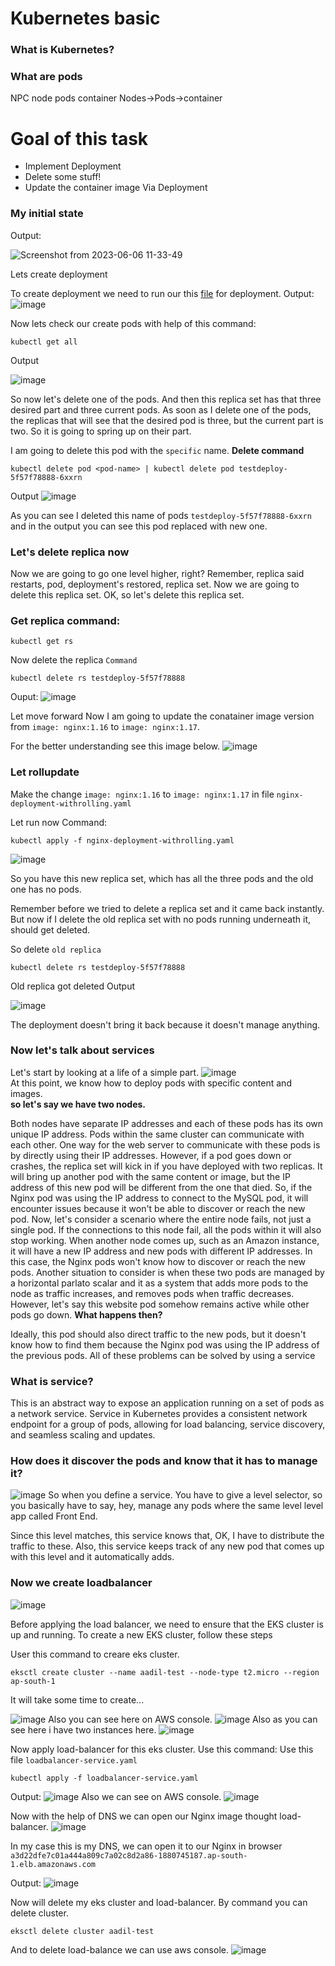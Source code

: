 # Kubernetes basic


### What is Kubernetes?
### What are pods

NPC node pods container
Nodes->Pods->container

# Goal of this task
- Implement Deployment
- Delete some stuff!
- Update the container image Via Deployment

### My initial state
Output:

![Screenshot from 2023-06-06 11-33-49](https://github.com/aadilraza339/k8s-aws-eks-fargate-and-devops/assets/47937273/93b888d5-6948-4aa8-8c20-844f50a491b7)

Lets create deployment

To create deployment we need to run our this [file](https://github.com/aadilraza339/k8s-aws-eks-fargate-and-devops/blob/main/nginx-deployment-withrolling.yaml) for deployment.
Output:
![image](https://github.com/aadilraza339/k8s-aws-eks-fargate-and-devops/assets/47937273/ed4a7f0a-c026-4391-bfa7-2a2fdd8ac295)

Now lets check our create pods with help of this command:

```
kubectl get all
```
Output

![image](https://github.com/aadilraza339/k8s-aws-eks-fargate-and-devops/assets/47937273/2d642d74-ec6e-435a-bdda-0d214f212493)

So now let's delete one of the pods. And then this replica set has that three desired part and three current pods.
As soon as I delete one of the pods, the replicas that will see that the desired pod is three, but the current part is two.
So it is going to spring up on their part.

I am going to delete this pod with the `specific` name.
**Delete command**

```
kubectl delete pod <pod-name> | kubectl delete pod testdeploy-5f57f78888-6xxrn
```
Output
![image](https://github.com/aadilraza339/k8s-aws-eks-fargate-and-devops/assets/47937273/f122f40d-f661-4af6-9d2c-bca3667e2580)


As you can see I deleted this name of pods `testdeploy-5f57f78888-6xxrn` and in the output you can see this pod replaced with new one.

### Let's delete replica now

Now we are going to go one level higher, right? Remember, replica said restarts, pod, deployment's restored, replica set.
Now we are going to delete this replica set. OK, so let's delete this replica set.

### Get replica command:
```
kubectl get rs
```
Now delete the replica
`Command`

```
kubectl delete rs testdeploy-5f57f78888
```

Ouput:
![image](https://github.com/aadilraza339/k8s-aws-eks-fargate-and-devops/assets/47937273/e90e7896-3ae0-4c18-a14d-7eb49af6c17f)

Let move forward
Now I am going to update the conatainer image version from `image: nginx:1.16` to `image: nginx:1.17`.

For the better understanding see this image below.
![image](https://github.com/aadilraza339/k8s-aws-eks-fargate-and-devops/assets/47937273/c5c0a6fe-1106-47dc-8dfe-e380fd46be8e)

### Let rollupdate
Make the change `image: nginx:1.16` to `image: nginx:1.17` in file `nginx-deployment-withrolling.yaml`

Let run now
Command:

```
kubectl apply -f nginx-deployment-withrolling.yaml
```

![image](https://github.com/aadilraza339/k8s-aws-eks-fargate-and-devops/assets/47937273/370b6a98-f7bf-4ff4-aa5a-ed52a77c9eb2)

So you have this new replica set, which has all the three pods and the old one has no pods.

Remember before we tried to delete a replica set and it came back instantly. But now if I delete the old replica set with no pods running underneath it, should get deleted.

So delete `old replica`
```
kubectl delete rs testdeploy-5f57f78888
```
Old replica got deleted
Output

![image](https://github.com/aadilraza339/k8s-aws-eks-fargate-and-devops/assets/47937273/c5e351e4-1072-45c2-80ff-7b1aa2125db7)

The deployment doesn't bring it back because it doesn't manage anything.


### Now let's talk about services
Let's start by looking at a life of a simple part.
![image](https://github.com/aadilraza339/k8s-aws-eks-fargate-and-devops/assets/47937273/a0f7d82a-70be-4847-a9a3-bdeb51d38332)
</br>
At this point, we know how to deploy pods with specific content and images. </br>
**so let's say we have two nodes.**

Both nodes have separate IP addresses and each of these pods has its own unique IP address.
Pods within the same cluster can communicate with each other.
One way for the web server to communicate with these pods is by directly using their IP addresses.
However,  if a pod goes down or crashes, the replica set will kick in if you have deployed with two replicas.
It will bring up another pod with the same content or image, but the IP address of this new pod will be different from the one that died.
So, if the Nginx pod was using the IP address to connect to the MySQL pod, it will encounter issues because it won't be able to discover or reach the new pod.
Now, let's consider a scenario where the entire node fails, not just a single pod.
If the connections to this node fail, all the pods within it will also stop working.
When another node comes up, such as an Amazon instance, it will have a new IP address and new pods with different IP addresses.
In this case, the Nginx pods won't know how to discover or reach the new pods.
Another situation to consider is when these two pods are managed by a horizontal parlato scalar
and it as a system that adds more pods to the node as traffic increases, and removes pods when traffic decreases.
However, let's say this website pod somehow remains active while other pods go down.
**What happens then?**

Ideally, this pod should also direct traffic to the new pods, but it doesn't know how to find them because the Nginx pod was using the IP address of the previous pods.
All of these problems can be solved by using a service
### What is service?

This is an abstract way to expose an application running on a set of pods as a network service.
Service in Kubernetes provides a consistent network endpoint for a group of pods, allowing for load balancing, service discovery, and seamless scaling and updates.

### How does it discover the pods and know that it has to manage it?
![image](https://github.com/aadilraza339/k8s-aws-eks-fargate-and-devops/assets/47937273/6b65a65c-ae62-4de4-a468-dd2291ed9c6f)
So when you define a service. You have to give a level selector, so you basically have to say, hey, manage any pods where the same level
level app called Front End.

Since this level matches, this service knows that, OK, I have to distribute the traffic to these.
Also, this service keeps track of any new pod that comes up with this level and it automatically adds.

### Now we create loadbalancer
![image](https://github.com/aadilraza339/k8s-aws-eks-fargate-and-devops/assets/47937273/ba2a3c7a-ccf6-447a-b791-a06318de32cc)

Before applying the load balancer, we need to ensure that the EKS cluster is up and running. To create a new EKS cluster, follow these steps

User this command to creare eks cluster.
```
eksctl create cluster --name aadil-test --node-type t2.micro --region ap-south-1
```
It will take some time to create...

![image](https://github.com/aadilraza339/k8s-aws-eks-fargate-and-devops/assets/47937273/40d16711-7d11-4ac3-af4f-77dc5c149637)
Also you can see here on AWS console.
![image](https://github.com/aadilraza339/k8s-aws-eks-fargate-and-devops/assets/47937273/27930627-f93c-4cab-bf10-22a591b14a25)
Also as you can see here i have two instances here.
![image](https://github.com/aadilraza339/k8s-aws-eks-fargate-and-devops/assets/47937273/dd9a2884-ddbf-477d-b2a0-183961d440c1)

Now apply load-balancer for this eks cluster.
Use this command:
Use this file `loadbalancer-service.yaml`
```
kubectl apply -f loadbalancer-service.yaml 
```

Output:
![image](https://github.com/aadilraza339/k8s-aws-eks-fargate-and-devops/assets/47937273/3cd770ee-047b-4b75-9efb-05bbf2b9c166)
Also we can see on AWS console.
![image](https://github.com/aadilraza339/k8s-aws-eks-fargate-and-devops/assets/47937273/08be79c2-1a50-4cb5-a437-0bcf75adaed9)
 
Now with the help of DNS we can open our Nginx image thought load-balancer.
![image](https://github.com/aadilraza339/k8s-aws-eks-fargate-and-devops/assets/47937273/f0d75c28-9a3b-4290-a020-f86a8da02f5c)

In my case this is my DNS, we can open it to our Nginx in browser
`a3d22dfe7c01a444a809c7a02c8d2a86-1880745187.ap-south-1.elb.amazonaws.com`

Output:
![image](https://github.com/aadilraza339/k8s-aws-eks-fargate-and-devops/assets/47937273/018122cd-0221-4aca-9b03-0fd482ddc598)


Now will delete my eks cluster and load-balancer.
By command you can delete cluster.
```
eksctl delete cluster aadil-test

```
And to delete load-balance we can use aws console.
![image](https://github.com/aadilraza339/k8s-aws-eks-fargate-and-devops/assets/47937273/3b565180-8125-4c9c-a021-fcd31e33b770)





















